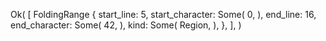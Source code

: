 Ok(
    [
        FoldingRange {
            start_line: 5,
            start_character: Some(
                0,
            ),
            end_line: 16,
            end_character: Some(
                42,
            ),
            kind: Some(
                Region,
            ),
        },
    ],
)